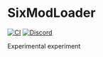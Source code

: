 # SixModLoader

[![CI](https://github.com/SixModLoader/SixModLoader/workflows/CI/badge.svg)](https://github.com/SixModLoader/SixModLoader/actions)
[![Discord](https://img.shields.io/discord/718554663561199687.svg?label=&logo=discord&logoColor=ffffff&color=7389D8&labelColor=6A7EC2)](https://discord.gg/Y9kb7Us)

Experimental experiment
